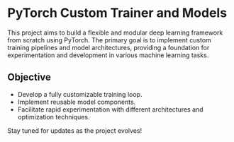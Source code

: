 # PyTorch Custom Trainer and Models

This project aims to build a flexible and modular deep learning framework from scratch using PyTorch. The primary goal is to implement custom training pipelines and model architectures, providing a foundation for experimentation and development in various machine learning tasks.

## Objective

- Develop a fully customizable training loop.
- Implement reusable model components.
- Facilitate rapid experimentation with different architectures and optimization techniques.

Stay tuned for updates as the project evolves!
